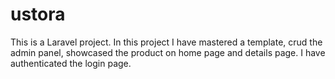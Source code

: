 # ustora
This is a Laravel project. In this project I have mastered a template, crud the admin panel, showcased the product on home page and details page. I have authenticated the login page.
